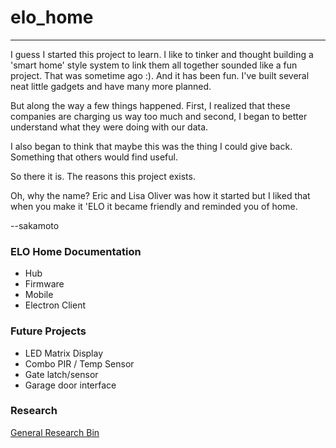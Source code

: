 
# elo_home
---

I guess I started this project to learn. I like to tinker and thought building a 'smart home' style system to link them all together sounded like a fun project. That was sometime ago :). And it has been fun. I've built several neat little gadgets and have many more planned.

But along the way a few things happened. First, I realized that these companies are charging us way too much and second, I began to better understand what they were doing with our data. 

I also began to think that maybe this was the thing I could give back. Something that others would find useful.

So there it is. The reasons this project exists. 

Oh, why the name? Eric and Lisa Oliver was how it started but I liked that when you make it 'ELO it became friendly and reminded you of home.

--sakamoto

### ELO Home Documentation
- Hub
- Firmware
- Mobile
- Electron Client

### Future Projects
- LED Matrix Display
- Combo PIR / Temp Sensor
- Gate latch/sensor
- Garage door interface


### Research

[General Research Bin](research/index.md)